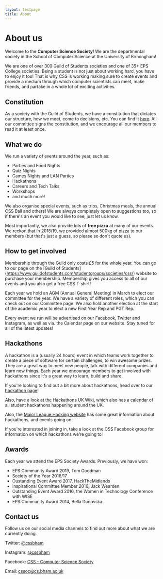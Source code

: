 ```yaml
---
layout: textpage
title: About
---
```

# About us

Welcome to the **Computer Science Society**! We are the departmental society in the School of Computer Science at the University of Birmingham!

We are one of over 300 Guild of Students societies and one of 35+ EPS College societies. Being a student is not just about working hard, you have to enjoy
it too! That is why CSS is working making sure to create events and provide a
medium through which computer scientists can meet, make friends, and partake
in a whole lot of exciting activities.

## Constitution

As a society with the Guild of Students, we have a constitution that dictates our structure, how we meet, come to decisions, etc. You can find it [here](https://docs.google.com/document/d/1J3_EWs3dd2gq5T_xYylcP5pDzm0HHAYCTgiqKUYwkls). All our committee signs the constitution, and we encourage all our members to read it at least once.

## What we do

We run a variety of events around the year, such as:

* Parties and Food Nights
* Quiz Nights
* Games Nights and LAN Parties
* Hackathons
* Careers and Tech Talks
* Workshops
* and much more!

We also organise special events, such as trips, Christmas meals, the annual CSS Ball and others! We are always completely open to suggestions too, so if
there's an event you would like to see, just let us know.

Most importantly, we also provide lots of **free pizza** at many of our events. We reckon that in 2018/19, we provided almost 500kg of pizza to our
members (but that's just a guess, so please so don't quote us).

## How to get involved

Membership through the Guild only costs £5 for the whole year. You can go to our page on the \[Guild of Students](https://www.guildofstudents.com/studentgroups/societies/css/) website to purchase your membership. Membership gives you access to all of our events and you also get a free CSS T-shirt!

Each year we hold an AGM (Annual General Meeting) in March to elect our committee for the year. We have a variety of different roles, which you can
check out on our Committee page. We also hold another election at the start
of the academic year to elect a new First Year Rep and PGT Rep.

Every event we run will be advertised on our Facebook, Twitter and Instagram, as well as via. the Calendar page on our website. Stay tuned for all of
the latest updates!

## Hackathons

A hackathon is a (usually 24 hours) event in which teams work together to create a piece of software for certain challenges, to win awesome prizes.
They are a great way to meet new people, talk with different companies and
learn new things. Each year we encourage members to get involved with
hackathons since it's a great way to learn, build and share.

If you're looking to find out a bit more about hackathons, head over to our [hackathon page](/hackathons)!

Also, have a look at the [Hackathons UK Wiki](https://hack.athon.uk),  which also has a calendar of all student hackathons happening around the UK. 

Also, the [Major League Hacking website](https://mlh.io) has some great information about hackathons, and events going on.

If you're interested in joining in, take a look at the CSS Facebook group for information on which hackathons we're going to!

## Awards

Each year we attend the EPS Society Awards. Previously, we have won:

* EPS Community Award 2019, Tom Goodman
* Society of the Year 2016/17
* Oustanding Event Award 2017, HackTheMidlands
* Inspirational Committee Member 2016, Jack Wearden
* Outstanding Event Award 2016, the Women in Technology Conference with WISE
* EPS Community Award 2014, Bella Dunovska

## Contact us

Follow us on our social media channels to find out more about what we are currently doing.

Twitter: [@cssbham](https://twitter.com/cssbham)

Instagram: [@cssbham](https://instagram.com/cssbham)

Facebook: [CSS - Computer Science Society](https://facebook.com/groups/CSSUoB)

Email: [cssoc@cs.bham.ac.uk](mailto:cssoc@cs.bham.ac.uk)